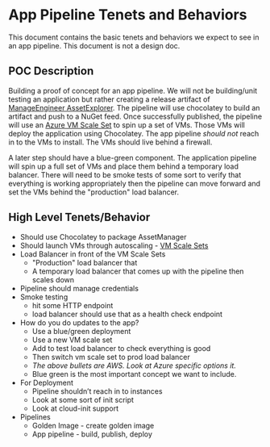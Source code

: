 # App Pipeline Tenets and Behaviors

This document contains the basic tenets and behaviors we expect to see in an app pipeline. This document is not a
design doc.

## POC Description

Building a proof of concept for an app pipeline. We will not be building/unit testing an application but rather
creating a release artifact of [ManageEngineer AssetExplorer](https://www.manageengine.com/products/asset-explorer/).
The pipeline will use chocolatey to build an artifact and push to a NuGet feed. Once successfully published, the
pipeline will use an [Azure VM Scale Set](https://azure.microsoft.com/en-us/services/virtual-machine-scale-sets/) to
spin up a set of VMs. Those VMs will deploy the application using Chocolatey. The app pipeline _should not_ reach in to
the VMs to install. The VMs should live behind a firewall.

A later step should have a blue-green component. The application pipeline will spin up a full set of VMs and place them
behind a temporary load balancer. There will need to be smoke tests of some sort to verify that everything is working
appropriately then the pipeline can move forward and set the VMs behind the "production" load balancer.

## High Level Tenets/Behavior

* Should use Chocolatey to package AssetManager
* Should launch VMs through autoscaling - [VM Scale Sets](https://azure.microsoft.com/en-us/services/virtual-machine-scale-sets/)
* Load Balancer in front of the VM Scale Sets
  * "Production" load balancer that
  * A temporary load balancer that comes up with the pipeline then scales down
* Pipeline should manage credentials
* Smoke testing
  * hit some HTTP endpoint
  * load balancer should use that as a health check endpoint
* How do you do updates to the app?
  * Use a blue/green deployment
  * Use a new VM scale set
  * Add to test load balancer to check everything is good
  * Then switch vm scale set to prod load balancer
  * _The above bullets are AWS. Look at Azure specific options it._
  * Blue green is the most important concept we want to include.
* For Deployment
  * Pipeline shouldn’t reach in to instances
  * Look at some sort of init script
  * Look at cloud-init support
* Pipelines
  * Golden Image - create golden image
  * App pipeline - build, publish, deploy
